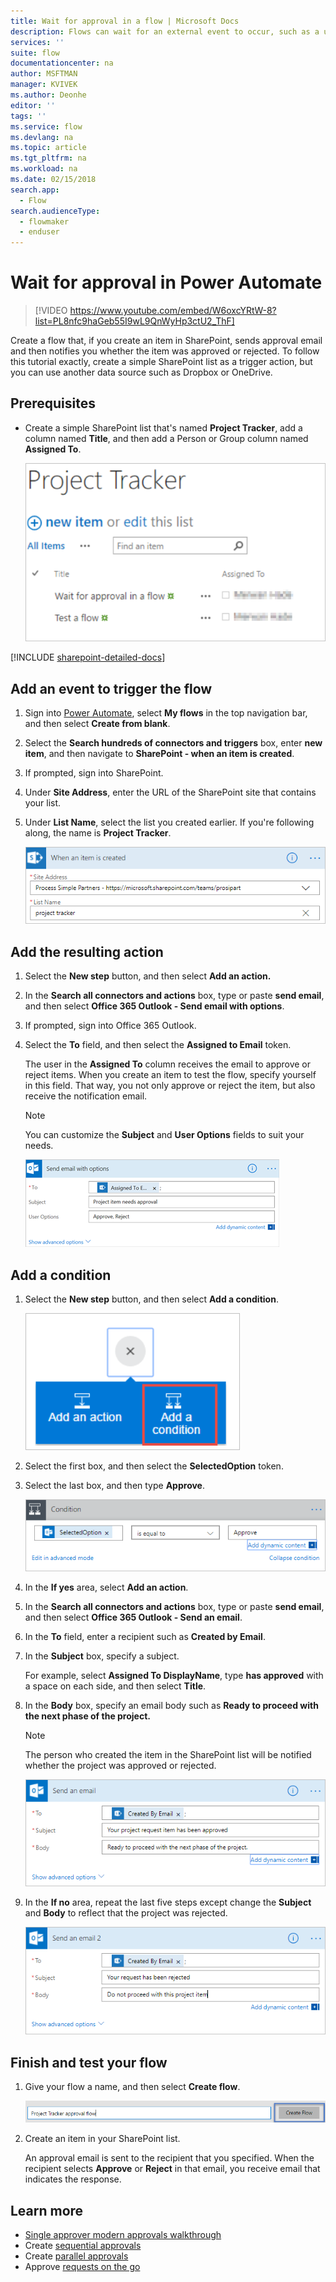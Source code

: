 ```yaml
---
title: Wait for approval in a flow | Microsoft Docs
description: Flows can wait for an external event to occur, such as a user approving or rejecting a change, before performing an action, such as sending notification of the decision.
services: ''
suite: flow
documentationcenter: na
author: MSFTMAN
manager: KVIVEK
ms.author: Deonhe
editor: ''
tags: ''
ms.service: flow
ms.devlang: na
ms.topic: article
ms.tgt_pltfrm: na
ms.workload: na
ms.date: 02/15/2018
search.app: 
  - Flow
search.audienceType: 
  - flowmaker
  - enduser
---
```

# Wait for approval in Power Automate


> [!VIDEO https://www.youtube.com/embed/W6oxcYRtW-8?list=PL8nfc9haGeb55I9wL9QnWyHp3ctU2_ThF]
>

Create a flow that, if you create an item in SharePoint, sends approval email and then notifies you whether the item was approved or rejected. To follow this tutorial exactly, create a simple SharePoint list as a trigger action, but you can use another data source such as Dropbox or OneDrive.

## Prerequisites

* Create a simple SharePoint list that's named **Project Tracker**, add a column named **Title**, and then add a Person or Group column named **Assigned To**.

   ![Image of Project Tracker SPO list](./media/wait-for-approvals/project-tracker.png)

[!INCLUDE [sharepoint-detailed-docs](includes/sharepoint-detailed-docs.md)]

## Add an event to trigger the flow

1. Sign into [Power Automate](https://flow.microsoft.com), select **My flows** in the top navigation bar, and then select **Create from blank**.

1. Select the **Search hundreds of connectors and triggers** box, enter **new item**, and then navigate to **SharePoint - when an item is created**.

1. If prompted, sign into SharePoint.
1. Under **Site Address**, enter the URL of the SharePoint site that contains your list.

1. Under **List Name**, select the list you created earlier. If you're following along, the name is **Project Tracker**.

    ![Image of SPO list name](./media/wait-for-approvals/SPO-list-name.png)

## Add the resulting action

1. Select the **New step** button, and then select **Add an action.**

1. In the **Search all connectors and actions** box, type or paste **send email**, and then select **Office 365 Outlook - Send email with options**.

1. If prompted, sign into Office 365 Outlook.

1. Select the **To** field, and then select the **Assigned to Email** token.

    The user in the **Assigned To** column receives the email to approve or reject items. When you create an item to test the flow, specify yourself in this field. That way, you not only approve or reject the item, but also receive the notification email.

    > [!NOTE]
    > You can customize the **Subject** and **User Options** fields to suit your needs.

    ![Image of send approval email to field](./media/wait-for-approvals/send-approval-email-to.png)

## Add a condition

1. Select the **New step** button, and then select **Add a condition**.

    ![Image of add a condition](./media/wait-for-approvals/add-a-condition.png)
1. Select the first box, and then select the **SelectedOption** token.
1. Select the last box, and then type **Approve**.

    ![Image of the condition card](./media/wait-for-approvals/condition-card-2.png)

1. In the **If yes** area, select **Add an action**.

1. In the **Search all connectors and actions** box, type or paste **send email**, and then select **Office 365 Outlook - Send an email**.

1. In the **To** field, enter a recipient such as **Created by Email**.

1. In the **Subject** box, specify a subject.

    For example, select **Assigned To DisplayName**, type **has approved** with a space on each side, and then select **Title**.

1. In the **Body** box, specify an email body such as **Ready to proceed with the next phase of the project.**

    > [!NOTE]
    > The person who created the item in the SharePoint list will be notified whether the project was approved or rejected.

    ![Image of yes-send-email](./media/wait-for-approvals/if-yes-send-email-card-3.png)

1. In the **If no** area, repeat the last five steps except change the **Subject** and **Body** to reflect that the project was rejected.

     ![Image of no-send-email](./media/wait-for-approvals/no-send-email-2.png)

## Finish and test your flow

1. Give your flow a name, and then select **Create flow**.

     ![Image of create-flow](./media/wait-for-approvals/create-flow.png)
1. Create an item in your SharePoint list.

    An approval email is sent to the recipient that you specified. When the recipient selects **Approve** or **Reject** in that email, you receive email that indicates the response.

## Learn more

* [Single approver modern approvals walkthrough](modern-approvals.md)
* Create [sequential approvals](sequential-modern-approvals.md)
* Create [parallel approvals](parallel-modern-approvals.md)
* Approve [requests on the go](mobile-approvals.md)
